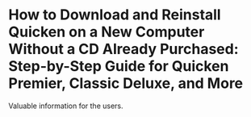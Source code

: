 # How to Download and Reinstall Quicken on a New Computer Without a CD Already Purchased: Step-by-Step Guide for Quicken Premier, Classic Deluxe, and More

Valuable information for the users.
